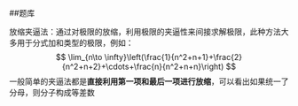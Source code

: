 ##题库

放缩夹逼法：通过对极限的放缩，利用极限的夹逼性来间接求解极限，此种方法大多用于分式加和类型的极限，例如：
$$
\lim_{n\to \infty}\left(\frac{1}{n^2+n+1}+\frac{2}{n^2+n+2}+\cdots+\frac{n}{n^2+n+n}\right)
$$
一般简单的夹逼法都是**直接利用第一项和最后一项进行放缩**，可以看出如果统一了分母，则分子构成等差数
